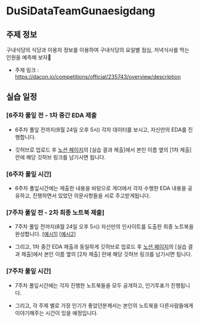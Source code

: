 # DuSiDataTeamGunaesigdang



## 주제 정보

구내식당의 식당과 이용자 정보를 이용하여 구내식당의 요일별 점심, 저녁식사를 먹는 인원을 예측해 보자👊

- 주제 링크 : https://dacon.io/competitions/official/235743/overview/description



## 실습 일정

### [6주차 풀잎 전 - 1차 중간 EDA 제출

- 6주차 풀잎 전까지(8월 24일 오후 5시) 각자 데이터를 보시고, 자신만의 EDA를 진행합니다.

- 깃허브로 업로드 후 [노션 페이지](https://www.notion.so/modulabs/8d2efdd967934e4a99200cdb50871862)의 [실습 결과 제출]에서 본인 이름 옆의 [1차 제출] 란에 해당 깃허브 링크를 남기시면 됩니다.

### [6주차 풀잎 시간]

- 6주차 풀잎시간에는 제출한 내용을 바탕으로 게더에서 각자 수행한 EDA 내용을 공유하고, 진행하면서 있었던 의문사항들을 서로 주고받게됩니다.

### [7주차 풀잎 전 - 2차 최종 노트북 제출]

- 7주차 풀잎 전까지(8월 24일 오후 5시) 자신만의 인사이트를 도출한 최종 노트북을 완성합니다. [[예시1](https://dacon.io/competitions/official/235590/codeshare/900)] [[예시2](https://dacon.io/competitions/official/235590/codeshare/900)]

- 그리고, 1차 중간 EDA 제출과 동일하게 깃허브로 업로드 후 [노션 페이지](https://www.notion.so/modulabs/8d2efdd967934e4a99200cdb50871862)의 [실습 결과 제출]에서 본인 이름 옆의 [2차 제출] 란에 해당 깃허브 링크를 남기시면 됩니다.

### [7주차 풀잎 시간]

- 7주차 풀잎시간에는 각자 진행한 노트북들을 모두 공개하고, 인기투표가 진행됩니다.

- 그리고, 각 주제 별로 가장 인기가 좋았던분께서는 본인의 노트북을 다른사람들에게 이야기해주는 시간이 있을 예정입니다.